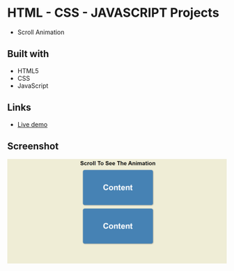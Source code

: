 # HTML - CSS - JAVASCRIPT Projects

- Scroll Animation

## Built with

- HTML5
- CSS
- JavaScript

## Links

- [Live demo](https://scrollanimationjs.netlify.app/)

## Screenshot

![screenshot](./image/scroll%20animation.png)
